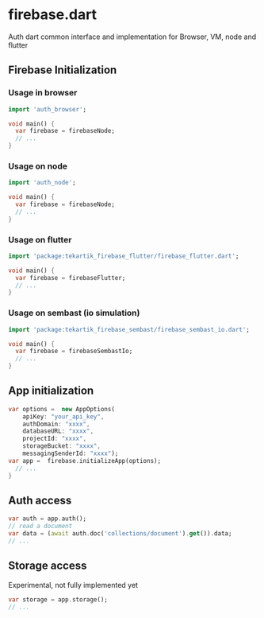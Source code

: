 # firebase.dart

Auth dart common interface and implementation for Browser, VM, node and flutter


## Firebase Initialization

### Usage in browser

```dart
import 'auth_browser';

void main() {
  var firebase = firebaseNode;
  // ...
}
```  

### Usage on node

```dart
import 'auth_node';

void main() {
  var firebase = firebaseNode;
  // ...
}
```  

### Usage on flutter

```dart
import 'package:tekartik_firebase_flutter/firebase_flutter.dart';

void main() {
  var firebase = firebaseFlutter;
  // ...
}
```  

### Usage on sembast (io simulation)

```dart
import 'package:tekartik_firebase_sembast/firebase_sembast_io.dart';

void main() {
  var firebase = firebaseSembastIo;
  // ...
}
```  

## App initialization

```dart
var options =  new AppOptions(
    apiKey: "your_api_key",
    authDomain: "xxxx",
    databaseURL: "xxxx",
    projectId: "xxxx",
    storageBucket: "xxxx",
    messagingSenderId: "xxxx"); 
var app =  firebase.initializeApp(options);
  // ...
}
```  

## Auth access

```dart
var auth = app.auth();
// read a document
var data = (await auth.doc('collections/document').get()).data;
// ...

```  

## Storage access

Experimental, not fully implemented yet
```dart
var storage = app.storage();
// ...

```  

